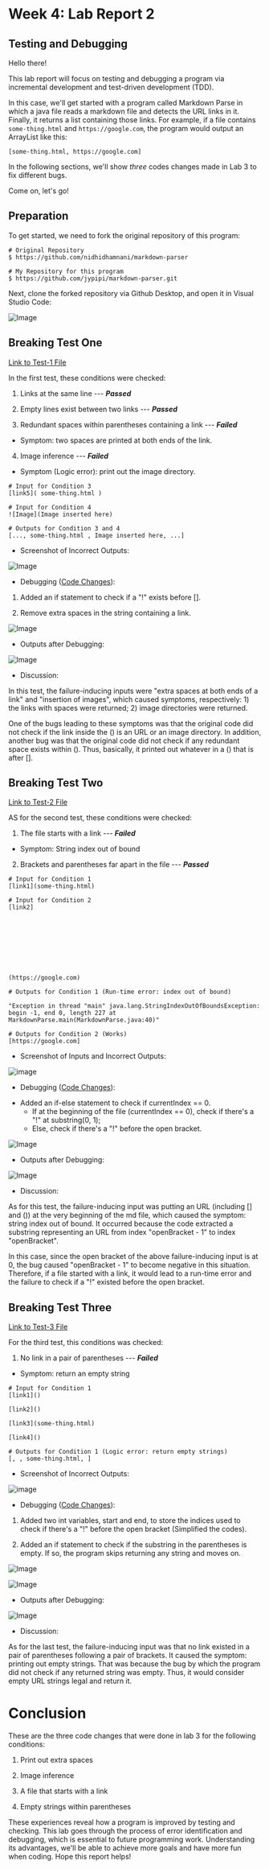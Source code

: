 # Week 4: Lab Report 2

## Testing and Debugging

Hello there!

This lab report will focus on testing and debugging a program via incremental development and test-driven development (TDD).

In this case, we'll get started with a program called Markdown Parse in which a java file reads a markdown file and detects the URL links in it. Finally, it returns a list containing those links. For example, if a file contains `some-thing.html` and `https://google.com`, the program would output an ArrayList like this:

```
[some-thing.html, https://google.com]
```

In the following sections, we'll show *three* codes changes made in Lab 3 to fix different bugs.

Come on, let's go!

## Preparation

To get started, we need to fork the original repository of this program:

```
# Original Repository
$ https://github.com/nidhidhamnani/markdown-parser

# My Repository for this program
$ https://github.com/jypipi/markdown-parser.git
```

Next, clone the forked repository via Github Desktop, and open it in Visual Studio Code:

![Image](Images/Lab-Report-2/Image1.png)

## Breaking Test One

[Link to Test-1 File](https://github.com/jypipi/markdown-parser/blob/main/test2.md)

In the first test, these conditions were checked:

1) Links at the same line --- ***Passed***

2) Empty lines exist between two links --- ***Passed***

3) Redundant spaces within parentheses containing a link --- ***Failed***

- Symptom: two spaces are printed at both ends of the link.

4) Image inference --- ***Failed***

- Symptom (Logic error): print out the image directory.

```
# Input for Condition 3
[link5]( some-thing.html )

# Input for Condition 4
![Image](Image inserted here)

# Outputs for Condition 3 and 4
[..., some-thing.html , Image inserted here, ...]
```

* Screenshot of Incorrect Outputs:

![Image](Images/Lab-Report-2/test2_file.png)


* Debugging ([Code Changes](https://github.com/jypipi/markdown-parser/commit/219add11b4374cfa105d3b29c2e2f7bb3fb55110)):

1) Added an if statement to check if a "!" exists before [].

2) Remove extra spaces in the string containing a link.

![Image](Images/Lab-Report-2/CodeDiffTestFile2.png)


* Outputs after Debugging:

![Image](Images/Lab-Report-2/fixedTest2.png)


* Discussion:

In this test, the failure-inducing inputs were "extra spaces at both ends of a link" and "insertion of images", which caused symptoms, respectively: 1) the links with spaces were returned; 2) image directories were returned.

One of the bugs leading to these symptoms was that the original code did not check if the link inside the () is an URL or an image directory. In addition, another bug was that the original code did not check if any redundant space exists within (). Thus, basically, it printed out whatever in a () that is after [].

## Breaking Test Two

[Link to Test-2 File](https://github.com/jypipi/markdown-parser/blob/main/test3.md)

AS for the second test, these conditions were checked:

1) The file starts with a link --- ***Failed***

- Symptom: String index out of bound

2) Brackets and parentheses far apart in the file --- ***Passed***

```
# Input for Condition 1
[link1](some-thing.html)

# Input for Condition 2
[link2]                      









(https://google.com)

# Outputs for Condition 1 (Run-time error: index out of bound)

"Exception in thread "main" java.lang.StringIndexOutOfBoundsException: begin -1, end 0, length 227 at MarkdownParse.main(MarkdownParse.java:40)"

# Outputs for Condition 2 (Works)
[https://google.com]
```

* Screenshot of Inputs and Incorrect Outputs:

![image](Images/Lab-Report-2/test3_file.png)

* Debugging ([Code Changes](https://github.com/jypipi/markdown-parser/commit/19b2f41c30fd56e76afb803eb30f00cd0c4b2aa1)):

- Added an if-else statement to check if currentIndex == 0.
    * If at the beginning of the file (currentIndex == 0), 
      check if there's a "!" at substring(0, 1);
    * Else, check if there's a "!" before the open bracket.

![Image](Images/Lab-Report-2/CodeDiffTestFile3.png)

* Outputs after Debugging:

![Image](Images/Lab-Report-2/fixedTest3.png)

* Discussion:

As for this test, the failure-inducing input was putting an URL (including [] and ()) at the very beginning of the md file, which caused the symptom: string index out of bound. It occurred because the code extracted a substring representing an URL from index "openBracket - 1" to index "openBracket".

In this case, since the open bracket of the above failure-inducing input is at 0, the bug caused "openBracket - 1" to become negative in this situation. Therefore, if a file started with a link, it would lead to a run-time error and the failure to check if a "!" existed before the open bracket.

## Breaking Test Three

[Link to Test-3 File](https://github.com/jypipi/markdown-parser/blob/main/test4.md)

For the third test, this conditions was checked:

1) No link in a pair of parentheses --- ***Failed***

- Symptom: return an empty string

```
# Input for Condition 1
[link1]()

[link2]()

[link3](some-thing.html)

[link4]()

# Outputs for Condition 1 (Logic error: return empty strings)
[, , some-thing.html, ]
```

* Screenshot of Incorrect Outputs:

![image](Images/Lab-Report-2/test4_file.png)

* Debugging ([Code Changes](https://github.com/jypipi/markdown-parser/commit/80fc94ed26e722aeb62b99d93ec19eb15c15c260)):

1) Added two int variables, start and end, to store the indices used to check if there's a "!" before the open bracket (Simplified the codes).

2) Added an if statement to check if the substring in the parentheses is empty. If so, the program skips returning any string and moves on.

![Image](Images/Lab-Report-2/CodeDiffTestFile4_a.png)

![Image](Images/Lab-Report-2/CodeDiffTestFile4_b.png)

* Outputs after Debugging:

![Image](Images/Lab-Report-2/fixedTest4.png)

* Discussion:

As for the last test, the failure-inducing input was that no link existed in a pair of parentheses following a pair of brackets. It caused the symptom: printing out empty strings. That was because the bug by which the program did not check if any returned string was empty. Thus, it would consider empty URL strings legal and return it.

# Conclusion

These are the three code changes that were done in lab 3 for the following conditions:

1) Print out extra spaces

2) Image inference

3) A file that starts with a link

4) Empty strings within parentheses

These experiences reveal how a program is improved by testing and checking. This lab goes through the process of error identification and debugging, which is essential to future programming work. Understanding its advantages, we'll be able to achieve more goals and have more fun when coding. Hope this report helps!